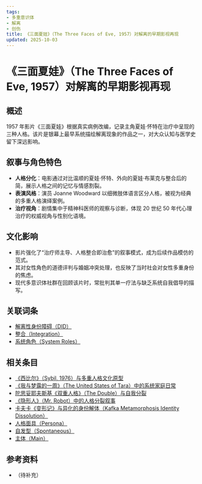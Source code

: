 ```yaml
---
tags:
- 多重意识体
- 解离
- 创伤
title: 《三面夏娃》（The Three Faces of Eve, 1957）对解离的早期影视再现
updated: 2025-10-03
---
```


# 《三面夏娃》（The Three Faces of Eve, 1957）对解离的早期影视再现

## 概述

1957 年影片《三面夏娃》根据真实病例改编，记录主角夏娃·怀特在治疗中呈现的三种人格。该片是银幕上最早系统描绘解离现象的作品之一，对大众认知与医学史留下深远影响。

## 叙事与角色特色

- **人格分化**：电影通过对比温顺的夏娃·怀特、外向的夏娃·布莱克与整合后的简，展示人格之间的记忆与情感割裂。
- **表演风格**：演员 Joanne Woodward 以细微肢体语言区分人格，被视为经典的多重人格演绎案例。
- **治疗视角**：剧情集中于精神科医师的观察与诊断，体现 20 世纪 50 年代心理治疗的权威视角与性别化语境。

## 文化影响

- 影片强化了“治疗师主导、人格整合即治愈”的叙事模式，成为后续作品模仿的范式。
- 其对女性角色的道德评判与婚姻冲突处理，也反映了当时社会对女性多重身份的焦虑。
- 现代多意识体社群在回顾该片时，常批判其单一疗法与缺乏系统自我倡导的描写。

## 关联词条

- [解离性身份障碍（DID）](DID.md)
- [整合（Integration）](Integration.md)
- [系统角色（System Roles）](System-Roles.md)

## 相关条目

- [《西比尔》（Sybil, 1976）与多重人格文化原型](Sybil-1976-Cultural-Prototype.md)
- [《我与梦露的一周》（The United States of Tara）中的系统家庭日常](United-States-Of-Tara-System-Daily-Life.md)
- [陀思妥耶夫斯基《双重人格》（The Double）与自我分裂](Dostoevsky-The-Double-Self-Division.md)
- [《隐形人》（Mr. Robot）中的人格分裂叙事](Mr-Robot-DID-Narrative.md)
- [卡夫卡《变形记》与异化的身份解体（Kafka Metamorphosis Identity Dissolution）](Kafka-Metamorphosis-Identity-Dissolution.md)
- [人格面具（Persona）](Persona.md)
- [自发型（Spontaneous）](Spontaneous.md)
- [主体（Main）](Main.md)

## 参考资料

- （待补充）
